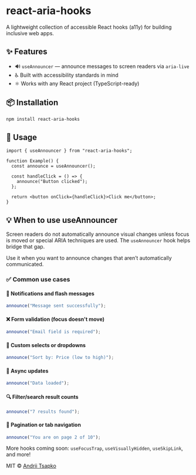 # react-aria-hooks

A lightweight collection of accessible React hooks (a11y) for building inclusive web apps.

## ✨ Features

- 🔊 `useAnnouncer` — announce messages to screen readers via `aria-live`
- ♿️ Built with accessibility standards in mind
- ⚛️ Works with any React project (TypeScript-ready)

## 📦 Installation

```bash
npm install react-aria-hooks
```

## 🔧 Usage

```tsx
import { useAnnouncer } from "react-aria-hooks";

function Example() {
  const announce = useAnnouncer();

  const handleClick = () => {
    announce("Button clicked");
  };

  return <button onClick={handleClick}>Click me</button>;
}
```

## 💡 When to use useAnnouncer
Screen readers do not automatically announce visual changes unless focus is moved or special ARIA techniques are used. The `useAnnouncer` hook helps bridge that gap.

Use it when you want to announce changes that aren’t automatically communicated.

### ✅ Common use cases

#### 🔔 Notifications and flash messages
```ts
announce("Message sent successfully");
```
#### ❌ Form validation (focus doesn't move)
```ts
announce("Email field is required");
```
#### 🧠 Custom selects or dropdowns
```ts
announce("Sort by: Price (low to high)");
```
#### 🔄 Async updates
```ts
announce("Data loaded");
```
#### 🔍 Filter/search result counts
```ts
announce("7 results found");
```
#### 🧭 Pagination or tab navigation
```ts
announce("You are on page 2 of 10");
```

More hooks coming soon: `useFocusTrap`, `useVisuallyHidden`, `useSkipLink`, and more!

MIT © [Andrii Tsapko](https://github.com/cuteshaun)






